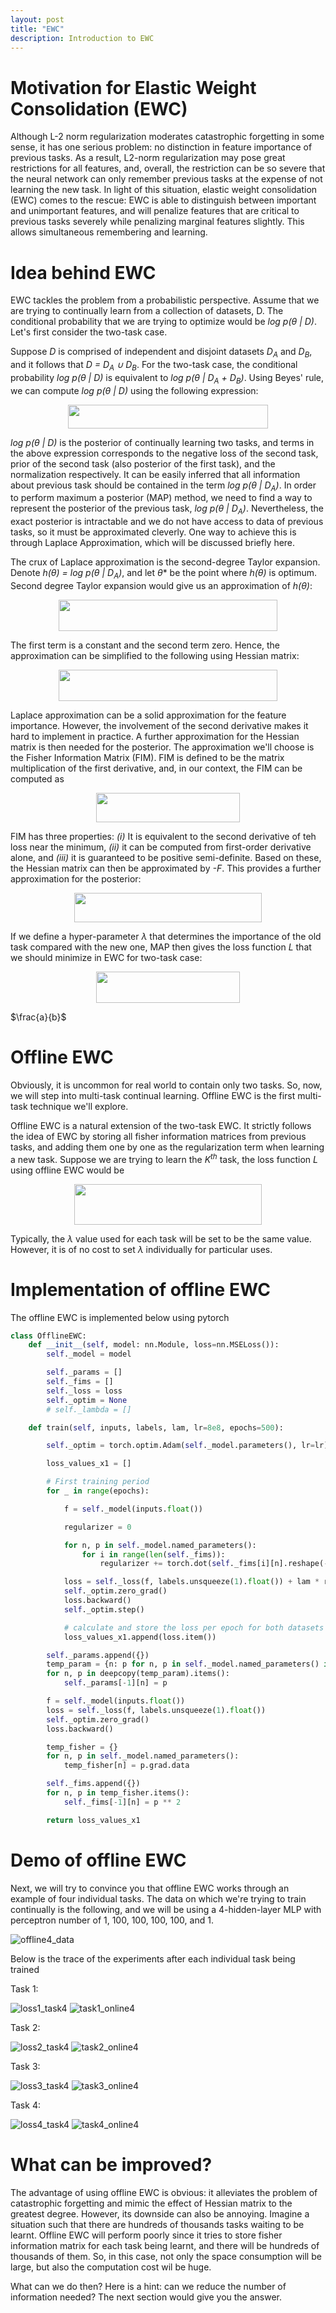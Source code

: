 ```yaml
---
layout: post
title: "EWC"
description: Introduction to EWC
---
```




Motivation for Elastic Weight Consolidation (EWC)
============
Although L-2 norm regularization moderates catastrophic forgetting in some sense, it has one serious problem: no distinction in feature importance
of previous tasks. As a result, L2-norm regularization may pose great restrictions for all features, and, overall, the restriction can be so severe that the
neural network can only remember previous tasks at the expense of not learning the new task. In light of this situation,
elastic weight consolidation (EWC) comes to the rescue: EWC is able to distinguish between important and unimportant features, and will
penalize features that are critical to previous tasks severely while penalizing marginal features slightly. This allows simultaneous remembering and learning.



Idea behind EWC
============

EWC tackles the problem from a probabilistic perspective. Assume that we are trying to continually learn from a collection of datasets, D. The
conditional probability that we are trying to optimize would be *<span>log p(&theta; | D)</span>*. Let's first consider the two-task case.

Suppose *<span>D</span>* is comprised of independent and disjoint datasets *<span>D<sub>A</sub></span>* and
*<span>D<sub>B</sub></span>*, and it follows that *<span>D = D<sub>A</sub> ∪ D<sub>B</sub></span>*. For the 
two-task case, the conditional probability *<span>log p(&theta; | D)</span>* is equivalent to *<span>log p(&theta; | D<sub>A</sub> + D<sub>B</sub>)</span>*.
Using Beyes' rule, we can compute *<span>log p(&theta; | D)</span>* using the following expression:

<p align="center">
  <img width="320" height="38" src="https://github.com/zxllxz2/tempweb/blob/main/docs/assets/images/Bayes_rule_eq2.jpg?raw=true">
</p>

*<span>log p(&theta; | D)</span>* is the posterior of continually learning two tasks, and terms in the above expression
corresponds to the negative loss of the second task, prior of the second task (also posterior of the first task),
and the normalization respectively. It can be easily inferred that all information about previous task should be contained
in the term *<span>log p(&theta; | D<sub>A</sub>)</span>*. In order to perform maximum a posterior (MAP) method, we need to find 
a way to represent the posterior of the previous task, *<span>log p(&theta; | D<sub>A</sub>)</span>*. Nevertheless, the exact posterior is intractable and 
we do not have access to data of previous tasks, so it must be approximated cleverly. One way to achieve this is through Laplace 
Approximation, which will be discussed briefly here.

The crux of Laplace approximation is the second-degree Taylor expansion. Denote *<span> h(&theta;) = log p(&theta; | D<sub>A</sub>)</span>*, and let *<span>&theta;*</span>* be the point where *<span>h(&theta;)</span>*
is optimum. Second degree Taylor expansion would give us an approximation of *<span>h(&theta;)</span>*:

<p align="center">
  <img width="350" height="50" src="https://github.com/zxllxz2/tempweb/blob/main/docs/assets/images/Taylor_expansion_eq3.jpg?raw=true">
</p>


The first term is a constant and the second term zero. Hence, the approximation can be simplified
to the following using Hessian matrix:

<p align="center">
  <img width="350" height="50" src="https://github.com/zxllxz2/tempweb/blob/main/docs/assets/images/Hessian_approximation_eq4.jpg?raw=true">
</p>

Laplace approximation can be a solid approximation for the feature importance. However, the involvement
of the second derivative makes it hard to implement in practice. A further approximation for the Hessian
matrix is then needed for the posterior. The approximation we'll choose is the Fisher Information Matrix (FIM).
FIM is defined to be the matrix multiplication of the first derivative, and, in our context, the FIM can be computed
as

<p align="center">
  <img width="230" height="47" src="https://github.com/zxllxz2/tempweb/blob/main/docs/assets/images/FIM_eq5.jpg?raw=true">
</p>

FIM has three properties: *<span>(i)</span>* It is equivalent to the second derivative of teh loss near the 
minimum, *<span>(ii)</span>* it can be computed from first-order derivative alone, and *<span>(iii)</span>* it 
is guaranteed to be positive semi-definite. Based on these, the Hessian matrix can then be approximated by *<span>-F</span>*.
This provides a further approximation for the posterior:

<p align="center">
  <img width="300" height="47" src="https://github.com/zxllxz2/tempweb/blob/main/docs/assets/images/FIM_approximation_eq6.jpg?raw=true">
</p>

If we define a hyper-parameter *<span>&lambda;</span>* that determines the importance of the old task compared with the new one, 
MAP then gives the loss function *<span>L</span>* that we should minimize in EWC for two-task case:

<p align="center">
  <img width="230" height="50" src="https://github.com/zxllxz2/tempweb/blob/main/docs/assets/images/EWC_loss_eq7.jpg?raw=true">
</p>

$\frac{a}{b}$


Offline EWC
============

Obviously, it is uncommon for real world to contain only two tasks. So, now, we will step into multi-task continual learning.
Offline EWC is the first multi-task technique we'll explore.

Offline EWC is a natural extension of the two-task EWC. It strictly follows the idea of EWC by storing all fisher information matrices from previous tasks,
and adding them one by one as the regularization term when learning a new task. Suppose we are trying to learn the *<span>K<sup>th</sup></span>* task, the 
loss function *<span>L</span>* using offline EWC would be

<p align="center">
  <img width="300" height="65" src="https://github.com/zxllxz2/tempweb/blob/main/docs/assets/images/loss_offline_EWC_eq8.jpg?raw=true">
</p>

Typically, the *<span>&lambda;</span>* value used for each task will be set to be the same value. However, it is of no cost to set *<span>&lambda;</span>*
individually for particular uses.


Implementation of offline EWC
============

The offline EWC is implemented below using pytorch

~~~python
class OfflineEWC:
    def __init__(self, model: nn.Module, loss=nn.MSELoss()):
        self._model = model

        self._params = []
        self._fims = []
        self._loss = loss
        self._optim = None
        # self._lambda = []

    def train(self, inputs, labels, lam, lr=8e8, epochs=500):

        self._optim = torch.optim.Adam(self._model.parameters(), lr=lr)

        loss_values_x1 = []

        # First training period
        for _ in range(epochs):

            f = self._model(inputs.float())

            regularizer = 0

            for n, p in self._model.named_parameters():
                for i in range(len(self._fims)):
                    regularizer += torch.dot(self._fims[i][n].reshape(-1), ((p - self._params[i][n]) ** 2).reshape(-1))

            loss = self._loss(f, labels.unsqueeze(1).float()) + lam * regularizer
            self._optim.zero_grad()
            loss.backward()
            self._optim.step()

            # calculate and store the loss per epoch for both datasets
            loss_values_x1.append(loss.item())

        self._params.append({})
        temp_param = {n: p for n, p in self._model.named_parameters() if p.requires_grad}
        for n, p in deepcopy(temp_param).items():
            self._params[-1][n] = p

        f = self._model(inputs.float())
        loss = self._loss(f, labels.unsqueeze(1).float())
        self._optim.zero_grad()
        loss.backward()

        temp_fisher = {}
        for n, p in self._model.named_parameters():
            temp_fisher[n] = p.grad.data

        self._fims.append({})
        for n, p in temp_fisher.items():
            self._fims[-1][n] = p ** 2

        return loss_values_x1
~~~

Demo of offline EWC
============

Next, we will try to convince you that offline EWC works through an example of four individual tasks. The data on which we're trying to train
continually is the following, and we will be using a 4-hidden-layer MLP with perceptron number of 1, 100, 100, 100, 100, and 1.

![offline4_data](https://github.com/zxllxz2/tempweb/blob/main/docs/assets/images/data_online4.png?raw=true)

Below is the trace of the experiments after each individual task being trained

Task 1:

![loss1_task4](https://github.com/zxllxz2/tempweb/blob/main/docs/assets/images/loss1_offline4.png?raw=true)
![task1_online4](https://github.com/zxllxz2/tempweb/blob/main/docs/assets/images/task1_offline4.png?raw=true)

Task 2:

![loss2_task4](https://github.com/zxllxz2/tempweb/blob/main/docs/assets/images/loss2_offline4.png?raw=true)
![task2_online4](https://github.com/zxllxz2/tempweb/blob/main/docs/assets/images/task2_offline4.png?raw=true)

Task 3:

![loss3_task4](https://github.com/zxllxz2/tempweb/blob/main/docs/assets/images/loss3_offline4.png?raw=true)
![task3_online4](https://github.com/zxllxz2/tempweb/blob/main/docs/assets/images/task3_offline4.png?raw=true)

Task 4:

![loss4_task4](https://github.com/zxllxz2/tempweb/blob/main/docs/assets/images/loss4_offline4.png?raw=true)
![task4_online4](https://github.com/zxllxz2/tempweb/blob/main/docs/assets/images/task4_offline4.png?raw=true)


What can be improved?
============

The advantage of using offline EWC is obvious: it alleviates the problem of catastrophic forgetting and mimic the effect
of Hessian matrix to the greatest degree. However, its downside can also be annoying. Imagine a situation such that there are hundreds of thousands
tasks waiting to be learnt. Offline EWC will perform poorly since it tries to store fisher information matrix for each task being
learnt, and there will be hundreds of thousands of them. So, in this case, not only the space consumption will be large, but also the
computation cost wil be huge.

What can we do then? Here is a hint: can we reduce the number of information needed? The next section would give you the answer.
